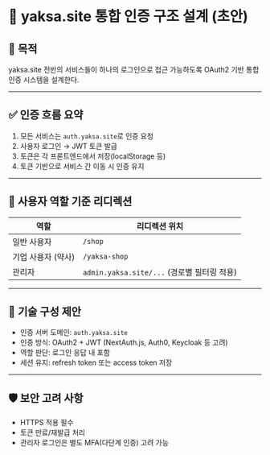 
# 🔐 yaksa.site 통합 인증 구조 설계 (초안)

## 🎯 목적
yaksa.site 전반의 서비스들이 하나의 로그인으로 접근 가능하도록 OAuth2 기반 통합 인증 시스템을 설계한다.

---

## ✅ 인증 흐름 요약

1. 모든 서비스는 `auth.yaksa.site`로 인증 요청
2. 사용자 로그인 → JWT 토큰 발급
3. 토큰은 각 프론트엔드에서 저장(localStorage 등)
4. 토큰 기반으로 서비스 간 이동 시 인증 유지

---

## 👥 사용자 역할 기준 리디렉션

| 역할 | 리디렉션 위치 |
|------|----------------|
| 일반 사용자 | `/shop` |
| 기업 사용자 (약사) | `/yaksa-shop` |
| 관리자 | `admin.yaksa.site/...` (경로별 필터링 적용)

---

## 🧱 기술 구성 제안

- 인증 서버 도메인: `auth.yaksa.site`
- 인증 방식: OAuth2 + JWT (NextAuth.js, Auth0, Keycloak 등 고려)
- 역할 판단: 로그인 응답 내 포함
- 세션 유지: refresh token 또는 access token 저장

---

## 🛡️ 보안 고려 사항

- HTTPS 적용 필수
- 토큰 만료/재발급 처리
- 관리자 로그인은 별도 MFA(다단계 인증) 고려 가능

